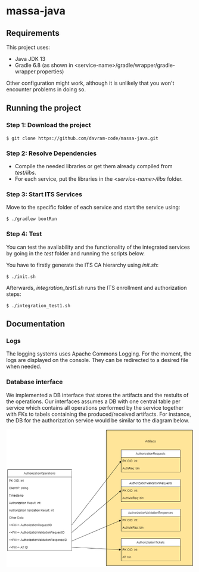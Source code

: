 # massa-java

## Requirements
This project uses:
 - Java JDK 13
 - Gradle 6.8 (as shown in \<service-name\>/gradle/wrapper/gradle-wrapper.properties)

Other configuration might work, although it is unlikely that you won't encounter problems in doing so.

## Running the project

### Step 1: Download the project

    $ git clone https://github.com/davram-code/massa-java.git

### Step 2: Resolve Dependencies
 - Compile the needed libraries or get them already compiled from _test/libs_.
 - For each service, put the libraries in the _\<service-name\>/libs_ folder.

### Step 3: Start ITS Services
Move to the specific folder of each service and start the service using:
    
    $ ./gradlew bootRun

### Step 4: Test
You can test the availability and the functionality of the integrated services by going in the _test_ folder and running the scripts below.

You have to firstly generate the ITS CA hierarchy using _init.sh_:

    $ ./init.sh
 
Afterwards, _integration_test1.sh_ runs the ITS enrollment and authorization steps:

    $ ./integration_test1.sh 


## Documentation

### Logs
The logging systems uses Apache Commons Logging. For the moment, the logs are displayed on the console. They can be redirected to a desired file when needed.

### Database interface
We implemented a DB interface that stores the artifacts and the restults of the operations. Our interfaces assumes a DB with one central table per service which contains all operations performed by the service together with FKs to tabels containing the produced/received artifacts. For instance, the DB for the authorization service would be similar to the diagram below.

![DB diagram](https://github.com/davram-code/massa-java/blob/dima-issue-4/doc/auth-database.png?raw=true)





